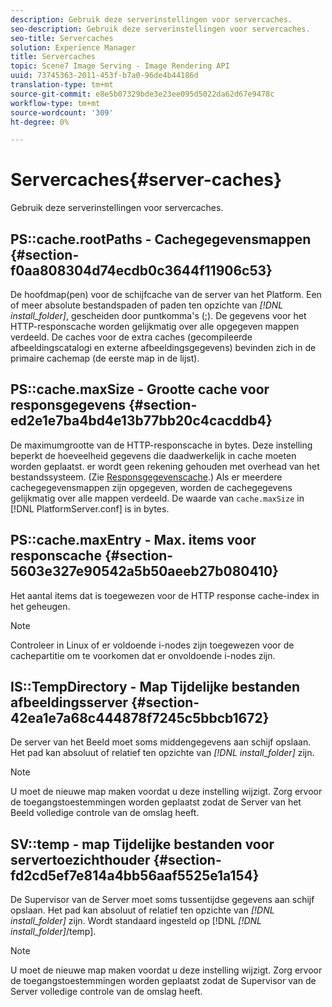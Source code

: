 ```yaml
---
description: Gebruik deze serverinstellingen voor servercaches.
seo-description: Gebruik deze serverinstellingen voor servercaches.
seo-title: Servercaches
solution: Experience Manager
title: Servercaches
topic: Scene7 Image Serving - Image Rendering API
uuid: 73745363-2011-453f-b7a0-96de4b44186d
translation-type: tm+mt
source-git-commit: e8e5b07329bde3e23ee095d5022da62d67e9478c
workflow-type: tm+mt
source-wordcount: '309'
ht-degree: 0%

---
```



# Servercaches{#server-caches}

Gebruik deze serverinstellingen voor servercaches.

## PS::cache.rootPaths - Cachegegevensmappen {#section-f0aa808304d74ecdb0c3644f11906c53}

De hoofdmap(pen) voor de schijfcache van de server van het Platform. Een of meer absolute bestandspaden of paden ten opzichte van *[!DNL install_folder]*, gescheiden door puntkomma&#39;s (;). De gegevens voor het HTTP-responscache worden gelijkmatig over alle opgegeven mappen verdeeld. De caches voor de extra caches (gecompileerde afbeeldingscatalogi en externe afbeeldingsgegevens) bevinden zich in de primaire cachemap (de eerste map in de lijst).

## PS::cache.maxSize - Grootte cache voor responsgegevens {#section-ed2e1e7ba4bd4e13b77bb20c4cacddb4}

De maximumgrootte van de HTTP-responscache in bytes. Deze instelling beperkt de hoeveelheid gegevens die daadwerkelijk in cache moeten worden geplaatst. er wordt geen rekening gehouden met overhead van het bestandssysteem. (Zie [Responsgegevenscache](../../../../is-api/image-serving-api-ref/c-configuration-and-administration/c-data-caches/c-response-data-cache.md#concept-81ea996c242441f2a69f7e9d9b3a29ca).) Als er meerdere cachegegevensmappen zijn opgegeven, worden de cachegegevens gelijkmatig over alle mappen verdeeld. De waarde van `cache.maxSize` in [!DNL PlatformServer.conf] is in bytes.

## PS::cache.maxEntry - Max. items voor responscache {#section-5603e327e90542a5b50aeeb27b080410}

Het aantal items dat is toegewezen voor de HTTP response cache-index in het geheugen.

>[!NOTE]
>
>Controleer in Linux of er voldoende i-nodes zijn toegewezen voor de cachepartitie om te voorkomen dat er onvoldoende i-nodes zijn.

## IS::TempDirectory - Map Tijdelijke bestanden afbeeldingsserver {#section-42ea1e7a68c444878f7245c5bbcb1672}

De server van het Beeld moet soms middengegevens aan schijf opslaan. Het pad kan absoluut of relatief ten opzichte van *[!DNL install_folder]* zijn.

>[!NOTE]
>
>U moet de nieuwe map maken voordat u deze instelling wijzigt. Zorg ervoor de toegangstoestemmingen worden geplaatst zodat de Server van het Beeld volledige controle van de omslag heeft.

## SV::temp - map Tijdelijke bestanden voor servertoezichthouder {#section-fd2cd5ef7e814a4bb56aaf5525e1a154}

De Supervisor van de Server moet soms tussentijdse gegevens aan schijf opslaan. Het pad kan absoluut of relatief ten opzichte van *[!DNL install_folder]* zijn. Wordt standaard ingesteld op [!DNL *[!DNL install_folder]*/temp].

>[!NOTE]
>
>U moet de nieuwe map maken voordat u deze instelling wijzigt. Zorg ervoor de toegangstoestemmingen worden geplaatst zodat de Supervisor van de Server volledige controle van de omslag heeft.

